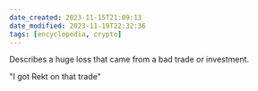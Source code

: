 ```yaml
---
date_created: 2023-11-15T21:09:13
date_modified: 2023-11-19T22:32:36
tags: [encyclopedia, crypto]
---
```


Describes a huge loss that came from a bad trade or investment.  

"I got Rekt on that trade"